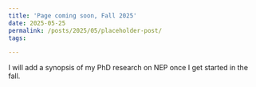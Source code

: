 ```yaml
---
title: 'Page coming soon, Fall 2025'
date: 2025-05-25
permalink: /posts/2025/05/placeholder-post/
tags:

---
```


I will add a synopsis of my PhD research on NEP once I get started in the fall. 
